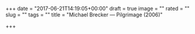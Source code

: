 +++
date = "2017-06-21T14:19:05+00:00"
draft = true
image = ""
rated = ""
slug = ""
tags = ""
title = "Michael Brecker — Pilgrimage (2006)"

+++
